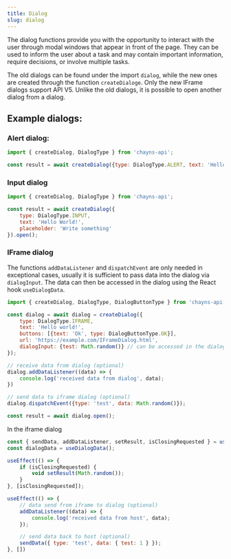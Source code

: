 ```yaml
---
title: Dialog 
slug: dialog
---
```


The dialog functions provide you with the opportunity to interact with the user through modal windows that appear in
front of the page. They can be used to inform the user about a task and may contain important information, require
decisions, or involve multiple tasks.

The old dialogs can be found under the import ```dialog```, while the new ones are created through the function ```createDialoge```. 
Only the new IFrame dialogs support API V5. Unlike the old dialogs, it is possible to open another dialog from a dialog.

## Example dialogs:

### Alert dialog:

```jsx
import { createDialog, DialogType } from 'chayns-api';

const result = await createDialog({type: DialogType.ALERT, text: 'Hello World!'}).open();
```

### Input dialog

```jsx
import { createDialog, DialogType } from 'chayns-api';

const result = await createDialog({
    type: DialogType.INPUT,
    text: 'Hello World!',
    placeholder: 'Write something'
}).open();
```

### IFrame dialog

The functions ```addDataListener``` and ```dispatchEvent``` are only needed in exceptional cases, usually it is sufficient to pass data into the dialog via ```dialogInput```. The data can then be accessed in the dialog using the React hook ```useDialogData```.

```jsx
import { createDialog, DialogType, DialogButtonType } from 'chayns-api';

const dialog = await dialog = createDialog({
    type: DialogType.IFRAME,
    text: 'Hello world!',
    buttons: [{text: 'Ok', type: DialogButtonType.OK}],
    url: 'https://example.com/IFrameDialog.html',
    dialogInput: {test: Math.random()} // can be accessed in the dialog through useDialogData hook 
});

// receive data from dialog (optional)
dialog.addDataListener((data) => {
    console.log('received data from dialog', data);
})

// send data to iframe dialog (optional)
dialog.dispatchEvent({type: 'test', data: Math.random()});

const result = await dialog.open();
```

In the iframe dialog

```jsx
const { sendData, addDataListener, setResult, isClosingRequested } = useDialogState();
const dialogData = useDialogData();

useEffect(() => {
    if (isClosingRequested) {
        void setResult(Math.random());
    }
}, [isClosingRequested]);

useEffect(() => {
    // data send from iframe to dialog (optional)
    addDataListener((data) => {
        console.log('received data from host', data);
    });

    // send data back to host (optional)
    sendData({ type: 'test', data: { test: 1 } });
}, [])

```

